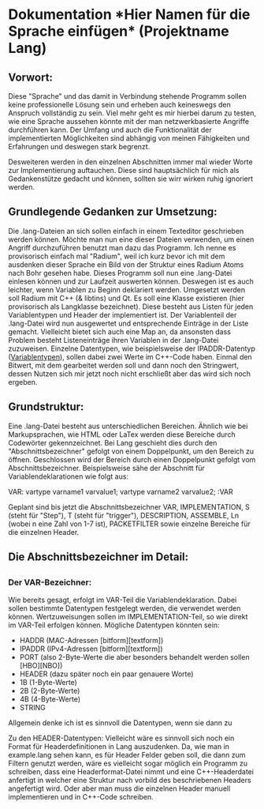 <h1>Dokumentation *Hier Namen für die Sprache einfügen* (Projektname Lang)</h1>

<h2>Vorwort:</h2>
Diese "Sprache" und das damit in Verbindung stehende Programm sollen keine professionelle Lösung sein und erheben auch keineswegs den Anspruch vollständig zu sein. Viel mehr geht es mir hierbei darum zu testen, wie eine Sprache aussehen könnte mit der man netzwerkbasierte Angriffe durchführen kann. Der Umfang und auch die Funktionalität der implementierten Möglichkeiten sind abhängig von meinen Fähigkeiten und Erfahrungen und deswegen stark begrenzt.

Desweiteren werden in den einzelnen Abschnitten immer mal wieder Worte zur Implementierung auftauchen. Diese sind hauptsächlich für mich als Gedankenstütze gedacht und können, sollten sie wirr wirken ruhig ignoriert werden.

<h2>Grundlegende Gedanken zur Umsetzung:</h2>
Die .lang-Dateien an sich sollen einfach in einem Texteditor geschrieben werden können. Möchte man nun eine dieser Dateien verwenden, um einen Angriff durchzuführen benutzt man dazu das Programm. Ich nenne es provisorisch einfach mal "Radium", weil ich kurz bevor ich mit dem ausdenken dieser Sprache ein Bild von der Struktur eines Radium Atoms nach Bohr gesehen habe. Dieses Programm soll nun eine .lang-Datei einlesen können und zur Laufzeit auswerten können. Deswegen ist es auch leichter, wenn Variablen zu Beginn deklariert werden. Umgesetzt werden soll Radium mit C++ (& libtins) und Qt. Es soll eine Klasse existieren (hier provisorisch als Langklasse bezeichnet). Diese besteht aus Listen für jeden Variablentypen und Header der implementiert ist. Der Variablenteil der .lang-Datei wird nun ausgewertet und entsprechende Einträge in der Liste gemacht. Vielleicht bietet sich auch eine Map an, da ansonsten dass Problem besteht Listeneinträge ihren Variablen in der .lang-Datei zuzuweisen. Einzelne Datentypen, wie beispielsweise der IPADDR-Datentyp (<a href="#der-var-bezeichner">Variablentypen</a>), sollen dabei zwei Werte im C++-Code haben. Einmal den Bitwert, mit dem gearbeitet werden soll und dann noch den Stringwert, dessen Nutzen sich mir jetzt noch nicht erschließt aber das wird sich noch ergeben.

<h2>Grundstruktur:</h2>
Eine .lang-Datei besteht aus unterschiedlichen Bereichen. Ähnlich wie bei Markupsprachen, wie HTML oder LaTex werden diese Bereiche durch Codewörter gekennzeichnet. Bei Lang geschieht dies durch den "Abschnittsbezeichner" gefolgt von einem Doppelpunkt, um den Bereich zu öffnen. Geschlossen wird der Bereich durch einen Doppelpunkt gefolgt vom Abschnittsbezeichner. Beispielsweise sähe der Abschnitt für Variablendeklarationen wie folgt aus:

VAR:
    vartype varname1 varvalue1;
    vartype varname2 varvalue2;
:VAR

Geplant sind bis jetzt die Abschnittsbezeichner VAR, IMPLEMENTATION, S (steht für "Step"), T (steht für "trigger"), DESCRIPTION, ASSEMBLE, Ln (wobei n eine Zahl von 1-7 ist), PACKETFILTER sowie einzelne Bereiche für die einzelnen Header.

<h2>Die Abschnittsbezeichner im Detail:<h2>
<h3>Der VAR-Bezeichner:</h3>
Wie bereits gesagt, erfolgt im VAR-Teil die Variablendeklaration. Dabei sollen bestimmte Datentypen festgelegt werden, die verwendet werden können. Wertzuweisungen sollen im IMPLEMENTATION-Teil, so wie direkt im VAR-Teil erfolgen können. 
Mögliche Datentypen könnten sein:
<ul>
    <li>HADDR       (MAC-Adressen [bitform][textform])</li>
    <li>IPADDR      (IPv4-Adressen [bitform][textform])</li>
    <li>PORT        (also 2-Byte-Werte die aber besonders behandelt werden sollen [HBO][NBO])</li>
    <li>HEADER      (dazu später noch ein paar genauere Worte)</li>
    <li>1B          (1-Byte-Werte)</li>
    <li>2B          (2-Byte-Werte)</li>
    <li>4B          (4-Byte-Werte)</li>
    <li>STRING</li>
</ul>


Allgemein denke ich ist es sinnvoll die Datentypen, wenn sie dann zu 

Zu den HEADER-Datentypen: Vielleicht wäre es sinnvoll sich noch ein Format für Headerdefinitionen in Lang auszudenken. Da, wie man in example.lang sehen kann, es für Header Felder geben soll, die dann zum Filtern genutzt werden, wäre es vielleicht sogar möglich ein Programm zu schreiben, dass eine Headerformat-Datei nimmt und eine C++-Headerdatei anfertigt in welcher eine Struktur nach vorbild des beschriebenen Headers angefertigt wird.
Oder aber man muss die einzelnen Header manuell implementieren und in C++-Code schreiben.